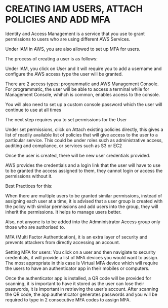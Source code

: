 # CREATING IAM USERS, ATTACH POLICIES AND ADD MFA

Identity and Access Management is a service that you use to grant permissions to users who are using different AWS Services.

Under IAM in AWS, you are also allowed to set up MFA for users.

The process of creating a user is as follows:

Under IAM, you click on User and it will require you to add a username and configure the AWS access type the user will be granted.

There are 2 access types: programmatic and AWS Management Console. 
For programmatic, the user will be able to access a terminal while for Management Console, whihch is common, enables access to the console.

You will also need to set up a custom console password which the user will continue to use at all times

The next step requires you to set permissions for the User 

Under set permissions, click on Attach existing policies directly, this gives a list of readily available list of policies that will give access to the user to a particular service.
This could be under roles such as administrative access, auditing and compliance, or services such as S3 or EC2

Once the user is created, there will be new user credentials provided. 

AWS provides the credentials and a login link that the user will have to use to be granted the access assigned to them, they cannot login or access the permissions without it.

Best Practices for this: 

When there are multiple users to be granted similar permissions, instead of assigning each user at a time, it is advised that a user group is created with the 
policy with similar permissions and add users into the group, they will inherit the permissions. It helps to manage users better.

Also, not anyone is to be added into the Admninistrator Access group only those who are authorised to. 

MFA (Multi Factor Authentication), it is an extra layer of security and prevents attackers from directly accessing an account. 

Setting MFA for users: You click on a user and then navigiate to security credentials, it will provide a list of MFA devices you would want to assign.
The most appropriate in this case is Virtual MFA device which will require the users to have an authenticator app in their mobiles or computers.

Once the authenticator app is installed, a QR code will be provided for scanning, it is important to have it stored as the user can lose their passwords,
it is important in retrieving the user's account. After scanning the QR code, the app authenticator generates passwords and you will be required to type in 2 consecutive 
MFA codes to assign MFA.
